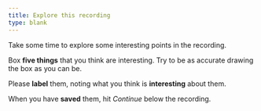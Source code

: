 ```yaml
---
title: Explore this recording
type: blank
---
```


Take some time to explore some interesting points in the recording.

Box **five things** that you think are interesting. Try to be as accurate drawing the box as you can be.

Please **label** them, noting what you think is **interesting** about them.

When you have **saved** them, hit _Continue_ below the recording. 
